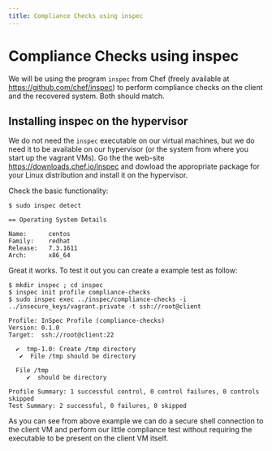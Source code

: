 ```yaml
---
title: Compliance Checks using inspec
---
```


# Compliance Checks using inspec

We will be using the program `inspec` from Chef (freely available at https://github.com/chef/inspec) to perform compliance checks on the client and the recovered system. Both should match.

## Installing inspec on the hypervisor

We do not need the `inspec` executable on our virtual machines, but we do need it to be available on our hypervisor (or the system from where you start up the vagrant VMs).
Go the the web-site https://downloads.chef.io/inspec and dowload the appropriate package for your Linux distribution and install it on the hypervisor.

Check the basic functionality:

    $ sudo inspec detect
    
    == Operating System Details
    
    Name:      centos
    Family:    redhat
    Release:   7.3.1611
    Arch:      x86_64

Great it works. To test it out you can create a example test as follow:

    $ mkdir inspec ; cd inspec
    $ inspec init profile compliance-checks
    $ sudo inspec exec ../inspec/compliance-checks -i ../insecure_keys/vagrant.private -t ssh://root@client
    
    Profile: InSpec Profile (compliance-checks)
    Version: 0.1.0
    Target:  ssh://root@client:22
    
      ✔  tmp-1.0: Create /tmp directory
       ✔  File /tmp should be directory
    
      File /tmp
         ✔  should be directory
    
    Profile Summary: 1 successful control, 0 control failures, 0 controls skipped
    Test Summary: 2 successful, 0 failures, 0 skipped

As you can see from above example we can do a secure shell connection to the client VM and perform our little compliance test without requiring the executable to be present on the client VM itself.
